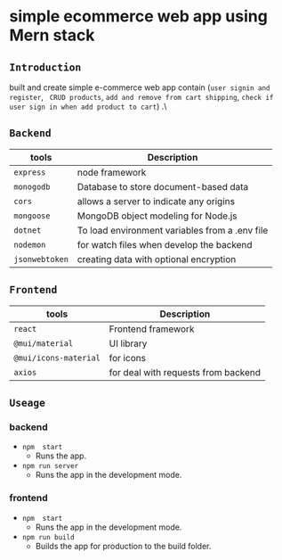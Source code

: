 # simple ecommerce web app using Mern stack

## `Introduction`

built and create simple e-commerce web app contain (`user signin and register`, ` CRUD products`, `add and remove from cart shipping`, `check if user sign in when add product to cart`) .\

## `Backend`

|  tools                  |  Description                                             |
| ----------------------- |  ------------------------------------------------------- |
| `express`               |  node framework                                          |
| `monogodb`              |  Database to store document-based data                   |
| `cors`                  |  allows a server to indicate any origins                 |
| `mongoose`              |  MongoDB object modeling for Node.js                     |
| `dotnet`                |  To load environment variables from a .env file          |
| `nodemon`               |  for watch files when develop the backend                |
| `jsonwebtoken`          |  creating data with optional encryption                  |


## `Frontend`

| tools                   |  Description                                             |
| ----------------------- |  ------------------------------------------------------- |
| `react`                 |  Frontend framework                                      |
| `@mui/material`         |  UI library                                              |
| `@mui/icons-material`   |  for icons                                               |
| `axios`                 |  for deal with requests from backend                     |

## `Useage`

### backend

- `npm  start`
  - Runs the app.
- `npm run server`
  - Runs the app in the development mode.

### frontend

- `npm  start`
   - Runs the app in the development mode.
- `npm run build`
   - Builds the app for production to the build folder.